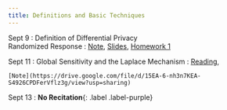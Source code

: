 ```yaml
---
title: Definitions and Basic Techniques
---
```


Sept 9
: Definition of Differential Privacy <br> Randomized Response
  : [Note](https://drive.google.com/file/d/14wzCdLWogOdBtHoJANUsCATexZnN8Yda/view?usp=sharing),
   [Slides](https://drive.google.com/file/d/1KLlKAKuPbEEVkFS_AsGU555CS05cK5fO/view?usp=sharing),
    [Homework 1](https://www.overleaf.com/read/whjpjydzynvx#009e08)


Sept 11
: Global Sensitivity and the Laplace Mechanism
  : [Reading](https://www.youtube.com/watch?v=FE9ko2wtyeQ),
   <!-- [Slides](https://drive.google.com/open?id=1nt9x-1mkNoHqDQkiRstYmHT585y03SZ8&usp=drive_fs), -->
    [Note](https://drive.google.com/file/d/15EA-6-nh3n7KEA-S4926CPDFerVflz3g/view?usp=sharing)
  <!-- , [Homework 1](https://www.overleaf.com/read/cssfhgkknkgf) -->


Sept 13
: **No Recitation**{: .label .label-purple}
